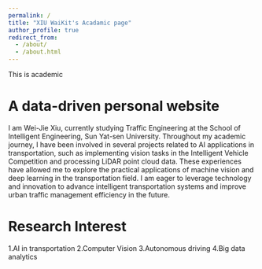 ```yaml
---
permalink: /
title: "XIU WaiKit's Acadamic page"
author_profile: true
redirect_from: 
  - /about/
  - /about.html
---
```


This is academic

A data-driven personal website
======
I am Wei-Jie Xiu, currently studying Traffic Engineering at the School of Intelligent Engineering, Sun Yat-sen University. Throughout my academic journey, I have been involved in several projects related to AI applications in transportation, such as implementing vision tasks in the Intelligent Vehicle Competition and processing LiDAR point cloud data. These experiences have allowed me to explore the practical applications of machine vision and deep learning in the transportation field. I am eager to leverage technology and innovation to advance intelligent transportation systems and improve urban traffic management efficiency in the future.

Research Interest
======
1.AI in transportation
2.Computer Vision
3.Autonomous driving
4.Big data analytics


